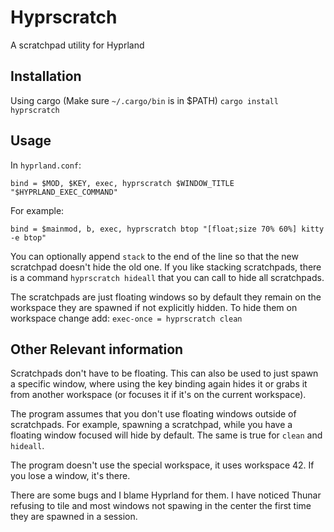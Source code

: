 # Hyprscratch

A scratchpad utility for Hyprland

## Installation
Using cargo (Make sure `~/.cargo/bin` is in $PATH)
`cargo install hyprscratch`

## Usage
In `hyprland.conf`:

`bind = $MOD, $KEY, exec, hyprscratch $WINDOW_TITLE "$HYPRLAND_EXEC_COMMAND"`

For example:

`bind = $mainmod, b, exec, hyprscratch btop "[float;size 70% 60%] kitty -e btop"`

You can optionally append `stack` to the end of the line so that the new scratchpad doesn't hide the old one. If you like stacking scratchpads, there is a command `hyprscratch hideall` that you can call to hide all scratchpads.

The scratchpads are just floating windows so by default they remain on the workspace they are spawned if not explicitly hidden. To hide them on workspace change add:
`exec-once = hyprscratch clean`

## Other Relevant information
Scratchpads don't have to be floating. This can also be used to just spawn a specific window, where using the key binding again hides it or grabs it from another workspace (or focuses it if it's on the current workspace).

The program assumes that you don't use floating windows outside of scratchpads. For example, spawning a scratchpad, while you have a floating window focused will hide by default. The same is true for `clean` and `hideall`.

The program doesn't use the special workspace, it uses workspace 42. If you lose a window, it's there.

There are some bugs and I blame Hyprland for them. I have noticed Thunar refusing to tile and most windows not spawing in the center the first time they are spawned in a session. 
